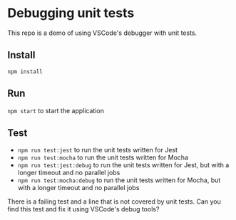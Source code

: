 # Debugging unit tests

This repo is a demo of using VSCode's debugger with unit tests.

## Install

`npm install`

## Run

`npm start` to start the application

## Test

* `npm run test:jest` to run the unit tests written for Jest
* `npm run test:mocha` to run the unit tests written for Mocha
* `npm run test:jest:debug` to run the unit tests written for Jest, but with a longer timeout and no parallel jobs
* `npm run test:mocha:debug` to run the unit tests written for Mocha, but with a longer timeout and no parallel jobs

There is a failing test and a line that is not covered by unit tests. Can you find this test and fix it using VSCode's debug tools?
